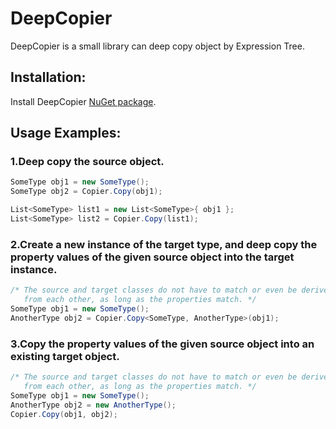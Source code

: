 # DeepCopier

DeepCopier is a small library can deep copy object by Expression Tree.

## Installation:
Install DeepCopier [NuGet package](https://www.nuget.org/packages/DeepCopier/).

## Usage Examples:

### 1.Deep copy the source object.
```C#
SomeType obj1 = new SomeType();
SomeType obj2 = Copier.Copy(obj1);

List<SomeType> list1 = new List<SomeType>{ obj1 };
List<SomeType> list2 = Copier.Copy(list1);
```

### 2.Create a new instance of the target type, and deep copy the property values of the given source object into the target instance.
```C#
/* The source and target classes do not have to match or even be derived
   from each other, as long as the properties match. */
SomeType obj1 = new SomeType();
AnotherType obj2 = Copier.Copy<SomeType, AnotherType>(obj1);
```

### 3.Copy the property values of the given source object into an existing target object.
```C#
/* The source and target classes do not have to match or even be derived
   from each other, as long as the properties match. */
SomeType obj1 = new SomeType();
AnotherType obj2 = new AnotherType();
Copier.Copy(obj1, obj2);
```
